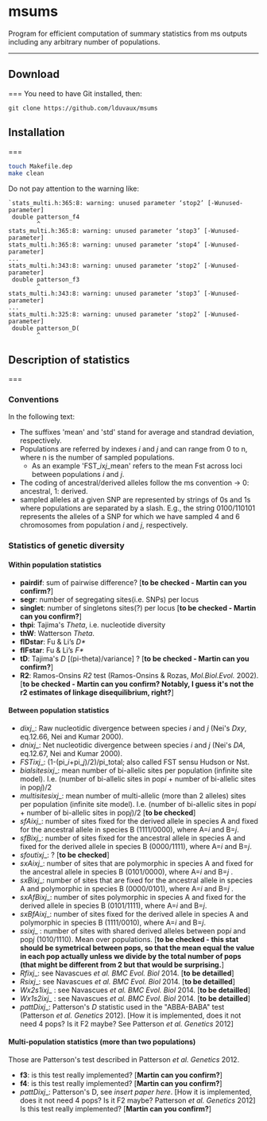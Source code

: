 # msums

Program for efficient computation of summary statistics from ms outputs including any arbitrary number of populations.
___
## Download
===
You need to have Git installed, then:
```
git clone https://github.com/lduvaux/msums
```

## Installation
===
```bash
touch Makefile.dep
make clean
```

Do not pay attention to the warning like:

```
`stats_multi.h:365:8: warning: unused parameter ‘stop2’ [-Wunused-parameter]
 double patterson_f4
        ^
stats_multi.h:365:8: warning: unused parameter ‘stop3’ [-Wunused-parameter]
stats_multi.h:365:8: warning: unused parameter ‘stop4’ [-Wunused-parameter]
...
stats_multi.h:343:8: warning: unused parameter ‘stop2’ [-Wunused-parameter]
 double patterson_f3
        ^
stats_multi.h:343:8: warning: unused parameter ‘stop3’ [-Wunused-parameter]
...
stats_multi.h:325:8: warning: unused parameter ‘stop2’ [-Wunused-parameter]
 double patterson_D(
        ^
```


## Description of statistics
===
### Conventions
In the following text:
- The suffixes 'mean' and 'std' stand for average and standrad deviation, respectively.
- Populations are referred by indexes *i* and *j* and can range from 0 to n, where n is the number of sampled populations.
  - As an example 'FST_*i*x*j*_mean' refers to the mean Fst across loci between populations *i* and *j*.
- The coding of ancestral/derived alleles follow the ms convention -> 0: ancestral, 1: derived.
- sampled alleles at a given SNP are represented by strings of 0s and 1s where populations are separated by a slash. E.g., the string 0100/110101 represents the alleles of a SNP for which we have sampled 4 and 6 chromosomes from population *i* and *j*, respectively.


### Statistics of genetic diversity
#### Within population statistics
- __pairdif__: sum of pairwise difference? [**to be checked - Martin can you confirm?**]
- __segr__: number of segregating sites(i.e. SNPs) per locus
- __singlet__: number of singletons sites(?) per locus [**to be checked - Martin can you confirm?**]
- __thpi__: Tajima's *Theta*, i.e. nucleotide diversity
- __thW__: Watterson *Theta*.
- __flDstar__: Fu & Li’s _D*_
- __flFstar__: Fu & Li’s _F*_
- __tD__: Tajima's *D* [(pi-theta)/variance] ? [**to be checked - Martin can you confirm?**]
- __R2__: Ramos-Onsins *R2* test (Ramos-Onsins & Rozas, *Mol.Biol.Evol.* 2002). [**to be checked - Martin can you confirm? Notably, I guess it's not the r2 estimates of linkage disequilibrium, right?**]

#### Between population statistics
- __d_*i*x*j*__: Raw nucleotidic divergence between species *i* and *j* (Nei's *Dxy*, eq.12.66, Nei and Kumar 2000).
- __dn_*i*x*j*__: Net nucleotidic divergence between species *i* and *j*  (Nei's *DA*, eq.12.67, Nei and Kumar 2000).
- __FST_*i*x*j*__: (1-(pi_*i*+pi_*j*)/2)/pi_total; also called FST sensu Hudson or Nst.
- __bialsites_*i*x*j*__: mean number of bi-allelic sites per population (infinite site model). I.e. (number of bi-allelic sites in pop*i* + number of bi-allelic sites in pop*j*)/2
- __multisites_*i*x*j*__: mean number of multi-allelic (more than 2 alleles) sites per population (infinite site model). I.e. (number of bi-allelic sites in pop*i* + number of bi-allelic sites in pop*j*)/2 [**to be checked**]
- __sfA_*i*x*j*__: number of sites fixed for the derived allele in species A  and fixed for the ancestral allele in species B (1111/0000), where A=*i* and B=*j*.
- __sfB_*i*x*j*__: number of sites fixed for the ancestral allele in species A and fixed for the derived allele in species B (0000/1111), where A=*i* and B=*j*.
- __sfout_*i*x*j*__: ? [**to be checked**]
- __sxA_*i*x*j*__: number of sites that are polymorphic in species A and fixed for the ancestral allele in species B (0101/0000), where A=*i* and B=*j* .
- __sxB_*i*x*j*__: number of sites that are fixed for the ancestral allele in species A and polymorphic in species B (0000/0101), where A=*i* and B=*j* .
- __sxAfB_*i*x*j*__: number of sites polymorphic in species A and fixed for the derived allele in species B (0101/1111), where A=*i* and B=*j*.
- __sxBfA_*i*x*j*__: number of sites fixed for the derived allele in species A and polymorphic in species B (1111/0010), where A=*i* and B=*j*.
- __ss_*i*x*j*__	: number of sites with shared derived alleles between pop*i* and pop*j* (1010/1110). Mean over populations.  [**to be checked - this stat should be symetrical between pops, so that the mean equal the value in each pop actually unless we divide by the total number of pops (that might be different from 2 but that would be surprising.**]
- __Rf_*i*x*j*__: see Navascues *et al. BMC Evol. Biol* 2014. [**to be detailled**]
- __Rs_*i*x*j*__: see Navascues *et al. BMC Evol. Biol* 2014. [**to be detailled**]
- __Wx2s1_*i*x*j*__	: see Navascues *et al. BMC Evol. Biol* 2014. [**to be detailled**]
- __Wx1s2_*i*x*j*__	: see Navascues *et al. BMC Evol. Biol* 2014. [**to be detailled**]
- __pattD_*i*x*j*__: Patterson's *D* statistic used in the "ABBA-BABA" test (Patterson *et al. Genetics* 2012). [How it is implemented, does it not need 4 pops? Is it F2 maybe? See Patterson *et al. Genetics* 2012]

#### Multi-population statistics (more than two populations)
Those are Patterson's test described in Patterson *et al. Genetics* 2012.
- __f3__: is this test really implemented? [**Martin can you confirm?**]
- __f4__: is this test really implemented? [**Martin can you confirm?**]
- __pattD_*i*x*j*__: Patterson's D, see *insert paper here*. [How it is implemented, does it not need 4 pops? Is it F2 maybe? Patterson *et al. Genetics* 2012] Is this test really implemented? [**Martin can you confirm?**]

